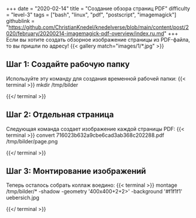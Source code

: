 +++
date = "2020-02-14"
title = "Создание обзора страниц PDF"
difficulty = "level-3"
tags = ["bash", "linux", "pdf", "postscript", "imagemagick"]
githublink = "https://github.com/ChristianKnedel/knedelverse/blob/main/content/post/2020/february/20200214-imagemagick-pdf-overview/index.ru.md"
+++
Если вы хотите создать обзорное изображение страницы из PDF-файла, то вы пришли по адресу!
{{< gallery match="images/1/*.jpg" >}}

## Шаг 1: Создайте рабочую папку
Используйте эту команду для создания временной рабочей папки:
{{< terminal >}}
mkdir /tmp/bilder

{{</ terminal >}}

## Шаг 2: Отдельная страница
Следующая команда создает изображение каждой страницы PDF:
{{< terminal >}}
convert 716023b632a9cbe6cad3ab368c202288.pdf /tmp/bilder/page.png

{{</ terminal >}}

## Шаг 3: Монтирование изображений
Теперь осталось собрать коллаж воедино:
{{< terminal >}}
montage /tmp/bilder/* -shadow -geometry '400x400+2+2>' -background '#f1f1f1' uebersich.jpg

{{</ terminal >}}
